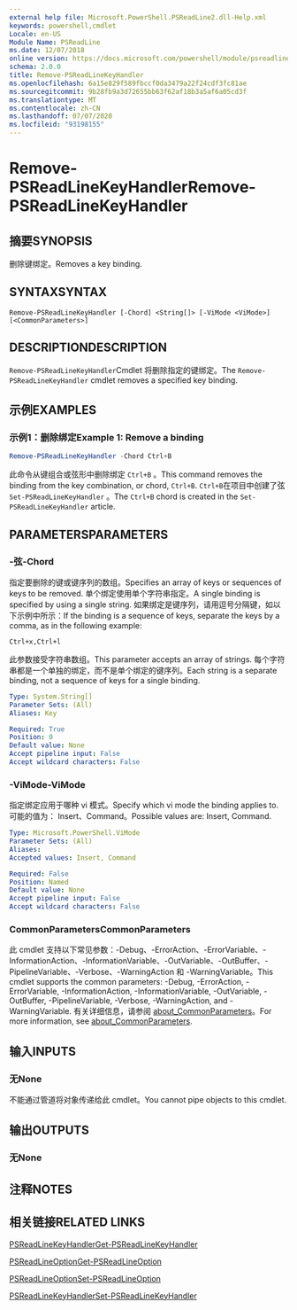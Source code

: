 ```yaml
---
external help file: Microsoft.PowerShell.PSReadLine2.dll-Help.xml
keywords: powershell,cmdlet
Locale: en-US
Module Name: PSReadLine
ms.date: 12/07/2018
online version: https://docs.microsoft.com/powershell/module/psreadline/remove-psreadlinekeyhandler?view=powershell-6&WT.mc_id=ps-gethelp
schema: 2.0.0
title: Remove-PSReadLineKeyHandler
ms.openlocfilehash: 6a15e829f589fbccf0da3479a22f24cdf3fc81ae
ms.sourcegitcommit: 9b28fb9a3d72655bb63f62af18b3a5af6a05cd3f
ms.translationtype: MT
ms.contentlocale: zh-CN
ms.lasthandoff: 07/07/2020
ms.locfileid: "93198155"
---
```

# <span data-ttu-id="967e1-103">Remove-PSReadLineKeyHandler</span><span class="sxs-lookup"><span data-stu-id="967e1-103">Remove-PSReadLineKeyHandler</span></span>

## <span data-ttu-id="967e1-104">摘要</span><span class="sxs-lookup"><span data-stu-id="967e1-104">SYNOPSIS</span></span>
<span data-ttu-id="967e1-105">删除键绑定。</span><span class="sxs-lookup"><span data-stu-id="967e1-105">Removes a key binding.</span></span>

## <span data-ttu-id="967e1-106">SYNTAX</span><span class="sxs-lookup"><span data-stu-id="967e1-106">SYNTAX</span></span>

```
Remove-PSReadLineKeyHandler [-Chord] <String[]> [-ViMode <ViMode>] [<CommonParameters>]
```

## <span data-ttu-id="967e1-107">DESCRIPTION</span><span class="sxs-lookup"><span data-stu-id="967e1-107">DESCRIPTION</span></span>

<span data-ttu-id="967e1-108">`Remove-PSReadLineKeyHandler`Cmdlet 将删除指定的键绑定。</span><span class="sxs-lookup"><span data-stu-id="967e1-108">The `Remove-PSReadLineKeyHandler` cmdlet removes a specified key binding.</span></span>

## <span data-ttu-id="967e1-109">示例</span><span class="sxs-lookup"><span data-stu-id="967e1-109">EXAMPLES</span></span>

### <span data-ttu-id="967e1-110">示例1：删除绑定</span><span class="sxs-lookup"><span data-stu-id="967e1-110">Example 1: Remove a binding</span></span>

```powershell
Remove-PSReadLineKeyHandler -Chord Ctrl+B
```

<span data-ttu-id="967e1-111">此命令从键组合或弦形中删除绑定 `Ctrl+B` 。</span><span class="sxs-lookup"><span data-stu-id="967e1-111">This command removes the binding from the key combination, or chord, `Ctrl+B`.</span></span> <span data-ttu-id="967e1-112">`Ctrl+B`在项目中创建了弦 `Set-PSReadLineKeyHandler` 。</span><span class="sxs-lookup"><span data-stu-id="967e1-112">The `Ctrl+B` chord is created in the `Set-PSReadLineKeyHandler` article.</span></span>

## <span data-ttu-id="967e1-113">PARAMETERS</span><span class="sxs-lookup"><span data-stu-id="967e1-113">PARAMETERS</span></span>

### <span data-ttu-id="967e1-114">-弦</span><span class="sxs-lookup"><span data-stu-id="967e1-114">-Chord</span></span>

<span data-ttu-id="967e1-115">指定要删除的键或键序列的数组。</span><span class="sxs-lookup"><span data-stu-id="967e1-115">Specifies an array of keys or sequences of keys to be removed.</span></span> <span data-ttu-id="967e1-116">单个绑定使用单个字符串指定。</span><span class="sxs-lookup"><span data-stu-id="967e1-116">A single binding is specified by using a single string.</span></span> <span data-ttu-id="967e1-117">如果绑定是键序列，请用逗号分隔键，如以下示例中所示：</span><span class="sxs-lookup"><span data-stu-id="967e1-117">If the binding is a sequence of keys, separate the keys by a comma, as in the following example:</span></span>

`Ctrl+x,Ctrl+l`

<span data-ttu-id="967e1-118">此参数接受字符串数组。</span><span class="sxs-lookup"><span data-stu-id="967e1-118">This parameter accepts an array of strings.</span></span> <span data-ttu-id="967e1-119">每个字符串都是一个单独的绑定，而不是单个绑定的键序列。</span><span class="sxs-lookup"><span data-stu-id="967e1-119">Each string is a separate binding, not a sequence of keys for a single binding.</span></span>

```yaml
Type: System.String[]
Parameter Sets: (All)
Aliases: Key

Required: True
Position: 0
Default value: None
Accept pipeline input: False
Accept wildcard characters: False
```

### <span data-ttu-id="967e1-120">-ViMode</span><span class="sxs-lookup"><span data-stu-id="967e1-120">-ViMode</span></span>

<span data-ttu-id="967e1-121">指定绑定应用于哪种 vi 模式。</span><span class="sxs-lookup"><span data-stu-id="967e1-121">Specify which vi mode the binding applies to.</span></span> <span data-ttu-id="967e1-122">可能的值为： Insert、Command。</span><span class="sxs-lookup"><span data-stu-id="967e1-122">Possible values are: Insert, Command.</span></span>

```yaml
Type: Microsoft.PowerShell.ViMode
Parameter Sets: (All)
Aliases:
Accepted values: Insert, Command

Required: False
Position: Named
Default value: None
Accept pipeline input: False
Accept wildcard characters: False
```

### <span data-ttu-id="967e1-123">CommonParameters</span><span class="sxs-lookup"><span data-stu-id="967e1-123">CommonParameters</span></span>

<span data-ttu-id="967e1-124">此 cmdlet 支持以下常见参数：-Debug、-ErrorAction、-ErrorVariable、-InformationAction、-InformationVariable、-OutVariable、-OutBuffer、-PipelineVariable、-Verbose、-WarningAction 和 -WarningVariable。</span><span class="sxs-lookup"><span data-stu-id="967e1-124">This cmdlet supports the common parameters: -Debug, -ErrorAction, -ErrorVariable, -InformationAction, -InformationVariable, -OutVariable, -OutBuffer, -PipelineVariable, -Verbose, -WarningAction, and -WarningVariable.</span></span> <span data-ttu-id="967e1-125">有关详细信息，请参阅 [about_CommonParameters](http://go.microsoft.com/fwlink/?LinkID=113216)。</span><span class="sxs-lookup"><span data-stu-id="967e1-125">For more information, see [about_CommonParameters](http://go.microsoft.com/fwlink/?LinkID=113216).</span></span>

## <span data-ttu-id="967e1-126">输入</span><span class="sxs-lookup"><span data-stu-id="967e1-126">INPUTS</span></span>

### <span data-ttu-id="967e1-127">无</span><span class="sxs-lookup"><span data-stu-id="967e1-127">None</span></span>

<span data-ttu-id="967e1-128">不能通过管道将对象传递给此 cmdlet。</span><span class="sxs-lookup"><span data-stu-id="967e1-128">You cannot pipe objects to this cmdlet.</span></span>

## <span data-ttu-id="967e1-129">输出</span><span class="sxs-lookup"><span data-stu-id="967e1-129">OUTPUTS</span></span>

### <span data-ttu-id="967e1-130">无</span><span class="sxs-lookup"><span data-stu-id="967e1-130">None</span></span>

## <span data-ttu-id="967e1-131">注释</span><span class="sxs-lookup"><span data-stu-id="967e1-131">NOTES</span></span>

## <span data-ttu-id="967e1-132">相关链接</span><span class="sxs-lookup"><span data-stu-id="967e1-132">RELATED LINKS</span></span>

[<span data-ttu-id="967e1-133">PSReadLineKeyHandler</span><span class="sxs-lookup"><span data-stu-id="967e1-133">Get-PSReadLineKeyHandler</span></span>](Get-PSReadLineKeyHandler.md)

[<span data-ttu-id="967e1-134">PSReadLineOption</span><span class="sxs-lookup"><span data-stu-id="967e1-134">Get-PSReadLineOption</span></span>](Get-PSReadLineOption.md)

[<span data-ttu-id="967e1-135">PSReadLineOption</span><span class="sxs-lookup"><span data-stu-id="967e1-135">Set-PSReadLineOption</span></span>](Set-PSReadLineOption.md)

[<span data-ttu-id="967e1-136">PSReadLineKeyHandler</span><span class="sxs-lookup"><span data-stu-id="967e1-136">Set-PSReadLineKeyHandler</span></span>](Set-PSReadLineKeyHandler.md)
